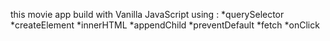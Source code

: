 this movie app build with Vanilla JavaScript
using :
*querySelector
*createElement
*innerHTML
*appendChild
*preventDefault
*fetch
*onClick
